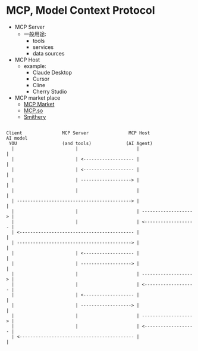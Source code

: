 # MCP, Model Context Protocol

- MCP Server
    - 一般用途:
        - tools
        - services
        - data sources
- MCP Host
    - example:
        - Claude Desktop
        - Cursor
        - Cline
        - Cherry Studio
- MCP market place
    - [MCP Market](https://mcpmarket.com)
    - [MCP.so](https://mcp.so)
    - [Smithery](https://smithery.ai)


```

Client               MCP Server               MCP Host               AI model
 YOU                 (and tools)             (AI Agent) 
  |                       |                      |                      |
  |                       | <------------------- |                      |
  |                       | <------------------- |                      |
  |                       | -------------------> |                      |
  |                       |                      |                      |
  | -------------------------------------------> |                      |
  |                       |                      | -------------------> |
  |                       |                      | <------------------- |
  | <------------------------------------------- |                      |
  | -------------------------------------------> |                      |
  |                       | <------------------- |                      |
  |                       | -------------------> |                      |
  |                       |                      | -------------------> |
  |                       |                      | <------------------- |
  |                       | <------------------- |                      |
  |                       | -------------------> |                      |
  |                       |                      | -------------------> |
  |                       |                      | <------------------- |
  | <------------------------------------------- |                      |

```